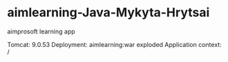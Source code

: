 # aimlearning-Java-Mykyta-Hrytsai
aimprosoft learning app

Tomcat:  9.0.53
Deployment:  aimlearning:war exploded
Application context:  /
